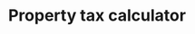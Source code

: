 ---
title: Property tax calculator
string_date: "Jan. 6, 2016"
clip_url: //thelensnola.org/2016/01/08/use-our-tax-calculator-to-determine-what-effect-proposed-increase-would-have/
image_url: /images/thumbnails/2016-01-08-calculator.png
image_alt: Property tax calculator
deferred_image: false
description: An interactive way for readers to see how a proposed tax increase would affect their tax bills.
repo: //github.com/TheLens/calculators/tree/master/2016-police-fire-millage
tools: JavaScript
---